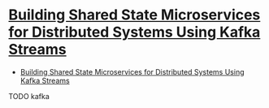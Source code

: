 # [Building Shared State Microservices for Distributed Systems Using Kafka Streams](https://www.confluent.io/blog/building-shared-state-microservices-for-distributed-systems-using-kafka-streams/)

- [Building Shared State Microservices for Distributed Systems Using Kafka Streams](#building-shared-state-microservices-for-distributed-systems-using-kafka-streams)







TODO kafka